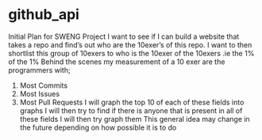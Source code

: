 # github_api
Initial Plan for SWENG Project
I want to see if I can build a website that takes a repo and find’s out who are the
10exer’s of this repo. I want to then shortlist this group of 10exers to who is the
10exer of the 10exers .ie the 1% of the 1%
Behind the scenes my measurement of a 10 exer are the programmers with;
1. Most Commits
2. Most Issues
3. Most Pull Requests
I will graph the top 10 of each of these fields into graphs
I will then try to find if there is anyone that is present in all of these fields
I will then try graph them
This general idea may change in the future depending on how possible it is to do
